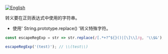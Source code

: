 
<a href="./README.md" target="_blank"><img src="https://img.shields.io/badge/-English-gray" alt="English"/></a>

转义要在正则表达式中使用的字符串。

- 使用' String.prototype.replace() '转义特殊字符。

```js
const escapeRegExp = str => str.replace(/[.*+?^${}()|[\]\\]/g, '\\$&');
```

```js
escapeRegExp('(test)'); // \\(test\\)
```
